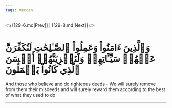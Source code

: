 ```yaml
---
tags: meccan
---
```


👈 [[29-6.md|Prev]] | [[29-8.md|Next]] 👉

# وَٱلَّذِينَ ءَامَنُواْ وَعَمِلُواْ ٱلصَّـٰلِحَٰتِ لَنُكَفِّرَنَّ عَنۡهُمۡ سَيِّـَٔاتِهِمۡ وَلَنَجۡزِيَنَّهُمۡ أَحۡسَنَ ٱلَّذِي كَانُواْ يَعۡمَلُونَ

And those who believe and do righteous deeds - We will surely remove from them their misdeeds and will surely reward them according to the best of what they used to do

---

